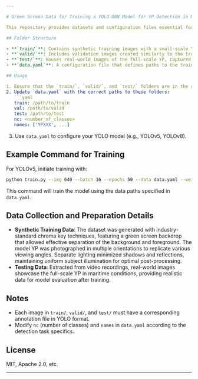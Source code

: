 ```yaml
---

# Green Screen Data for Training a YOLO DNN Model for YP Detection in Maritime Environments

This repository provides datasets and configuration files essential for training a YOLO-based deep neural network (DNN) model tailored for detecting YPs in maritime settings. The dataset was collected using a 1/10 scale model YP689 in a controlled laboratory environment, designed to closely replicate real-world data. Industry-standard chroma key techniques were applied, with lessons from prior USNA studies enhancing dataset realism for effective model training.

## Folder Structure

- **`train/`**: Contains synthetic training images with a small-scale YP model placed in front of a green screen backdrop, simulating various orientations and lighting conditions. Augmentation techniques—such as rotation, scaling, and brightness adjustments—were applied to enhance model robustness by increasing image diversity.
- **`valid/`**: Includes validation images created similarly to the training data, ensuring consistent performance tracking during model training.
- **`test/`**: Houses real-world images of the full-scale YP, captured from video files in natural maritime settings. These images serve as a benchmark for evaluating model performance under actual deployment conditions.
- **`data.yaml`**: A configuration file that defines paths to the train, validation, and test sets, and specifies information on class labels and the total number of classes.

## Usage

1. Ensure that the `train/`, `valid/`, and `test/` folders are in the repository’s root directory.
2. Update `data.yaml` with the correct paths to these folders:
   ```yaml
   train: /path/to/train
   val: /path/to/valid
   test: /path/to/test
   nc: <number_of_classes>
   names: ['YPXXX', ...]
   ```
3. Use `data.yaml` to configure your YOLO model (e.g., YOLOv5, YOLOv8).

## Example Command for Training

For YOLOv5, initiate training with:
```bash
python train.py --img 640 --batch 16 --epochs 50 --data data.yaml --weights yolov5s.pt
```
This command will train the model using the data paths specified in `data.yaml`.

## Data Collection and Preparation Details

- **Synthetic Training Data**: The dataset was generated with industry-standard chroma key techniques, featuring a green screen backdrop that allowed effective separation of the background and foreground. The model YP was photographed in multiple orientations to replicate various viewing angles. Separate lighting minimized shadows and reflections, maintaining uniform subject illumination for optimal post-processing.
- **Testing Data**: Extracted from video recordings, real-world images showcase the full-scale YP in maritime conditions, providing realistic data for model evaluation after training.

## Notes

- Each image in `train/`, `valid/`, and `test/` must have a corresponding annotation file in YOLO format.
- Modify `nc` (number of classes) and `names` in `data.yaml` according to the detection task specifics.

## License

MIT, Apache 2.0, etc.

---
```

